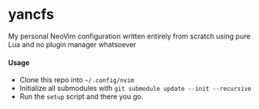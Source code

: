# yancfs

My personal NeoVim configuration written entirely from scratch using pure Lua
and no plugin manager whatsoever

#### Usage

- Clone this repo into `~/.config/nvim`
- Initialize all submodules with `git submodule update --init --recursive`
- Run the `setup` script and there you go.

